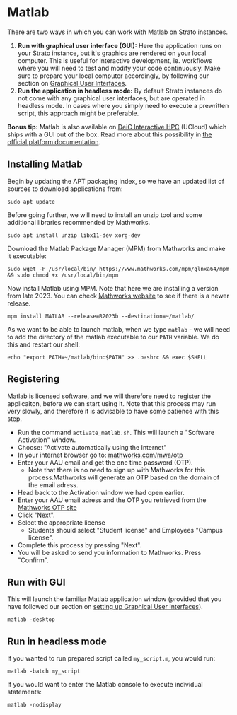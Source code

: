 # Matlab

There are two ways in which you can work with Matlab on Strato instances.

1. **Run with graphical user interface (GUI):** Here the application runs on your Strato instance, but it's graphics are rendered on your local computer. This is useful for interactive development, ie. workflows where you will need to test and modify your code continuously. Make sure to prepare your local computer accordingly, by following our section on [Graphical User Interfaces]("../gui/gui.md"). 
2. **Run the application in headless mode:** By default Strato instances do not come with any graphical user interfaces, but are operated in headless mode. In cases where you simply need to execute a prewritten script, this approach might be preferable.

**Bonus tip:** Matlab is also available on [DeiC Interactive HPC]("https://cloud.sdu.dk/") (UCloud) which ships with a GUI out of the box. Read more about this possibility in [the official platform documentation]("https://docs.cloud.sdu.dk/Apps/matlab.html#connect-to-a-network-license").


##  Installing Matlab


Begin by updating the APT packaging index, so we have an updated list of sources to download applications from:

```
sudo apt update
```

Before going further, we will need to install an unzip tool and some additional libraries recommended by Mathworks.
```
sudo apt install unzip libx11-dev xorg-dev
```

Download the Matlab Package Manager (MPM) from Mathworks and make it executable:
```
sudo wget -P /usr/local/bin/ https://www.mathworks.com/mpm/glnxa64/mpm && sudo chmod +x /usr/local/bin/mpm
```

Now install Matlab using MPM. Note that here we are installing a version from late 2023. You can check [Mathworks website]("https://se.mathworks.com/help/matlab/release-notes.html") to see if there is a newer release.
```
mpm install MATLAB --release=R2023b --destination=~/matlab/
```

As we want to be able to launch matlab, when we type `matlab` - we will need to add the directory of the matlab executable to our `PATH` variable. We do this and restart our shell:
```
echo "export PATH=~/matlab/bin:$PATH" >> .bashrc && exec $SHELL
```

## Registering 
Matlab is licensed software, and we will therefore need to register the applicaiton, before we can start using it. Note that this process may run very slowly, and therefore it is advisable to have some patience with this step.

* Run the command `activate_matlab.sh`. This will launch a "Software Activation" window.
* Choose: "Activate automatically using the Internet"
* In your internet browser go to: [mathworks.com/mwa/otp]("https://mathworks.com/mwa/otp")
* Enter your AAU email and get the one time password (OTP).
    * Note that there is no need to sign up with Mathworks for this process.Mathworks will generate an OTP based on the domain of the email adress.
* Head back to the Activation window we had open earlier.
* Enter your AAU email adress and the OTP you retrieved from the [Mathworks OTP site]("https://mathworks.com/mwa/otp")
* Click "Next".
* Select the appropriate license
    * Students should select "Student license" and Employees "Campus license".
* Complete this process by pressing "Next".
* You will be asked to send you information to Mathworks. Press "Confirm".
 
## Run with GUI

This will launch the familiar Matlab application window (provided that you have followed our section on [setting up Graphical User Interfaces]("https://se.mathworks.com/help/matlab/ref/commandwindow.html")).
```
matlab -desktop
```

## Run in headless mode
If you wanted to run prepared script called `my_script.m`, you would run:

```
matlab -batch my_script
```

If you would want to enter the Matlab console to execute individual statements:
```
matlab -nodisplay
```
